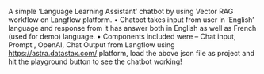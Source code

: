 A simple ‘Language Learning Assistant’ chatbot by using Vector RAG workflow on Langflow platform.
•	Chatbot takes input from user in ‘English’ language and response from it has answer both in English as well as French (used for demo) language.
•	Components included were – Chat input, Prompt , OpenAI, Chat Output from Langflow using https://astra.datastax.com/ platform, load the above json file as project and hit the playground button to see the chatbot working!
 
